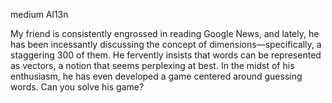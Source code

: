 medium Al13n

My friend is consistently engrossed in reading Google News, and lately, he has been incessantly discussing the concept of dimensions—specifically, a staggering 300 of them. He fervently insists that words can be represented as vectors, a notion that seems perplexing at best. In the midst of his enthusiasm, he has even developed a game centered around guessing words. Can you solve his game?
